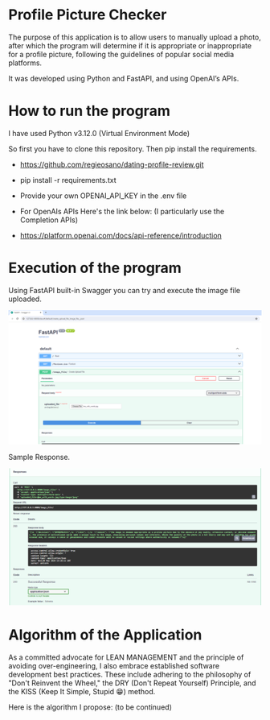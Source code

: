 # Profile Picture Checker

The purpose of this application is to allow users to manually upload a photo, after which the program will determine if it is appropriate or inappropriate for a profile picture, following the guidelines of popular social media platforms.

It was developed using Python and FastAPI, and using OpenAI’s APIs. 

# How to run the program

I have used Python v3.12.0 (Virtual Environment Mode)

So first you have to clone this repository. Then pip install the requirements.

-  https://github.com/regieosano/dating-profile-review.git

-  pip install -r requirements.txt

-  Provide your own OPENAI_API_KEY in the .env file

-  For OpenAIs APIs Here's the link below:
   (I particularly use the Completion APIs)

-  https://platform.openai.com/docs/api-reference/introduction

# Execution of the program

Using FastAPI built-in Swagger you can try and execute the image file uploaded.

![image info](./images/FastAPI-Swagger.png)

Sample Response.

![image info](./images/Fast-API-Swagger-Response.png)

# Algorithm of the Application

As a committed advocate for LEAN MANAGEMENT and the principle of avoiding over-engineering, I also embrace established software development best practices. These include adhering to the philosophy of "Don't Reinvent the Wheel," the DRY (Don't Repeat Yourself) Principle, and the KISS (Keep It Simple, Stupid 😁) method.

Here is the algorithm I propose: (to be continued)



